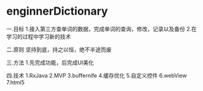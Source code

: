 # enginnerDictionary

一.目标
	1.接入第三方查单词的数据，完成单词的查询，修改，记录以及备份
	2.在学习的过程中学习新的技术

二.原则
	坚持到底，持之以恒，绝不半途而废

三.方法 
	1.先完成功能，后完成UI美化
	
四.技术
	1.RxJava
	2.MVP
	3.buffernife
	4.缓存优化
	5.自定义控件
	6.webView
	7.html5
